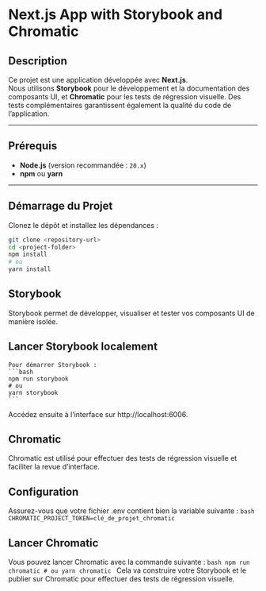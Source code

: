 # Next.js App with Storybook and Chromatic

## Description

Ce projet est une application développée avec **Next.js**.  
Nous utilisons **Storybook** pour le développement et la documentation des composants UI, et **Chromatic** pour les tests de régression visuelle. Des tests complémentaires garantissent également la qualité du code de l’application.

---

## Prérequis

- **Node.js** (version recommandée : `20.x`)
- **npm** ou **yarn**

---

## Démarrage du Projet

Clonez le dépôt et installez les dépendances :

```bash
git clone <repository-url>
cd <project-folder>
npm install
# ou
yarn install
```

## Storybook
Storybook permet de développer, visualiser et tester vos composants UI de manière isolée.

## Lancer Storybook localement
    Pour démarrer Storybook :
    ```bash
    npm run storybook
    # ou
    yarn storybook
    ```
Accédez ensuite à l’interface sur http://localhost:6006.

## Chromatic
Chromatic est utilisé pour effectuer des tests de régression visuelle et faciliter la revue d’interface.

## Configuration
Assurez-vous que votre fichier .env contient bien la variable suivante :
    ```bash
    CHROMATIC_PROJECT_TOKEN=clé_de_projet_chromatic
    ```

## Lancer Chromatic
Vous pouvez lancer Chromatic avec la commande suivante :
    ```bash
    npm run chromatic
    # ou
    yarn chromatic
    ```
Cela va construire votre Storybook et le publier sur Chromatic pour effectuer des tests de régression visuelle.
